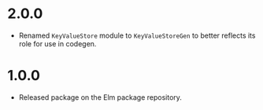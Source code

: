 # 2.0.0

- Renamed `KeyValueStore` module to `KeyValueStoreGen` to better reflects its role for use in codegen.

# 1.0.0

- Released package on the Elm package repository.